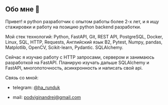 ## Обо мне 👋

<!--
**dragonpuffle/dragonpuffle** is a ✨ _special_ ✨ repository because its `README.md` (this file) appears on your GitHub profile.

Here are some ideas to get you started:

- 🔭 I’m currently working on ...
- 🌱 I’m currently learning ...
- 👯 I’m looking to collaborate on ...
- 🤔 I’m looking for help with ...
- 💬 Ask me about ...
- 📫 How to reach me: ...
- 😄 Pronouns: ...
- ⚡ Fun fact: ...
-->

Привет! я python разработчик с опытом работы более 2-х лет, и я ищу стажировки и работу на позицию python backend разработки.

Мой стек технологий: Python,
FastAPI,
Git,
REST API,
PostgreSQL,
Docker,
Linux,
SQL,
HTTP,
Requests,
Английский язык B2,
Pytest,
Numpy,
pandas,
Matplotlib,
OpenCV,
Scikit-learn, 
Pydantic.
SQLAlchemy.

Сейчас я изучаю работу с HTTP запросами, сервером и занимаюсь разработкой на FastAPI. Планирую изучать дальше SQLAlchemy и FastAPI, многопоточность, асинхронность и написать свой api.

Связь со мной:
- telegram: [@ha_runduk](https://t.me/ha_runduk)
  
- mail: podviginandrej@gmail.com
